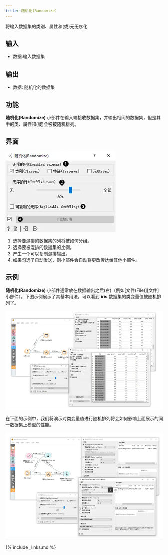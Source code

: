 ```yaml
---
title: 随机化(Randomize)
---
```

将输入数据集的类别、属性和(或)元无序化

## 输入
- 数据:输入数据集

## 输出
- 数据: 随机化的数据集

## 功能
**随机化(Randomize)** 小部件在输入端接收数据集，并输出相同的数据集，但是其中的类、属性和(或)会被被随机排列。

## 界面

![](/assets/images/data/Randomize-Default.png.webp)

1. 选择要混排的数据集的列将被如何分组。
2. 选择要被混排的数据集的比例。
3. 产生一个可以复制混排输出。
4. 如果勾选了自动发送，则小部件会自动将更改传达给其他小部件。

## 示例
**随机化(Randomize)** 小部件通常放在数据输出之后(右)（例如[文件(File)][文件]小部件）。下图示例展示了其基本用法，可以看到 **iris** 数据集的类变量值被随机排列了。

![](/assets/images/data/Randomize-Example1.png.webp)

在下面的示例中，我们将演示对类变量值进行随机排列将会如何影响上面展示的同一数据集上模型的性能。

![](/assets/images/data/Randomize-Example2.png.webp)

{% include _links.md %}

